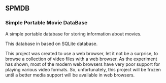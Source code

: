## SPMDB
### Simple Portable Movie DataBase

A simple portable database for storing information about movies.

This database in based on SQLite database.

This project was created to use a web browser, let it not be a surprise, to 
browse a collection of video files with a web browser. As the experiment has 
shown, most of the modern web browsers have very poor support for playing 
various video formats. So, unfortunately, this project will be frozen until a 
better media support will be available in web browsers.
